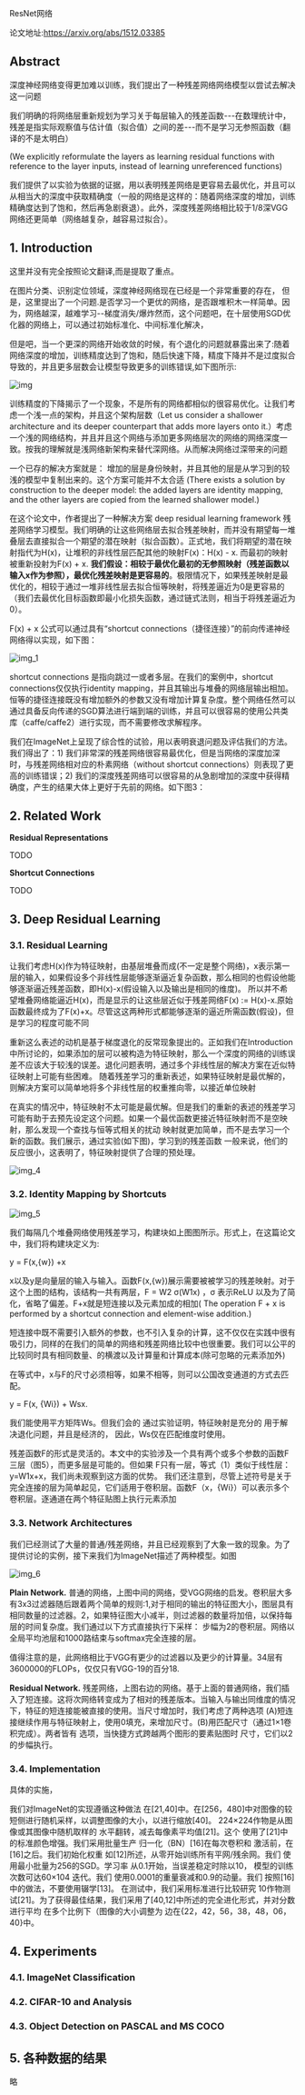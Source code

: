 ResNet网络

论文地址:https://arxiv.org/abs/1512.03385

## Abstract
深度神经网络变得更加难以训练，我们提出了一种残差网络网络模型以尝试去解决这一问题

我们明确的将网络层重新规划为学习关于每层输入的残差函数---在数理统计中，残差是指实际观察值与估计值（拟合值）之间的差---而不是学习无参照函数（翻译的不是太明白）

(We explicitly reformulate the layers as learning residual functions with reference to the layer inputs, instead of learning unreferenced functions)

我们提供了以实验为依据的证据，用以表明残差网络是更容易去最优化，并且可以从相当大的深度中获取精确度（一般的网络是这样的：随着网络深度的增加，训练精确度达到了饱和，然后再急剧衰退）。此外，深度残差网络相比较于1/8深VGG网络还更简单（网络越复杂，越容易过拟合）。

## 1. Introduction
这里并没有完全按照论文翻译,而是提取了重点。

在图片分类、识别定位领域，深度神经网络现在已经是一个非常重要的存在， 但是，这里提出了一个问题.是否学习一个更优的网络，是否跟堆积木一样简单。因为，网络越深，越难学习--梯度消失/爆炸然而，这个问题吧，在十层使用SGD优化器的网络上，可以通过初始标准化、中间标准化解决，

但是吧，当一个更深的网络开始收敛的时候，有个退化的问题就暴露出来了:随着网络深度的增加，训练精度达到了饱和，随后快速下降，精度下降并不是过度拟合导致的，并且更多层数会让模型导致更多的训练错误,如下图所示:

![img](https://user-images.githubusercontent.com/28073374/135264937-b43d4823-df9c-4cc2-9a26-544e2fd7d124.png)

训练精度的下降揭示了一个现象，不是所有的网络都相似的很容易优化。让我们考虑一个浅一点的架构，并且这个架构层数（Let us consider a
shallower architecture and its deeper counterpart that adds
more layers onto it.）考虑一个浅的网络结构，并且并且这个网络与添加更多网络层次的网络的网络深度一致。按我的理解就是浅网络新架构来替代深网络。从而解决网络过深带来的问题

一个已存的解决方案就是： 增加的层是身份映射，并且其他的层是从学习到的较浅的模型中复制出来的。这个方案可能并不太合适
(There exists a solution by construction
to the deeper model: the added layers are identity mapping,
and the other layers are copied from the learned shallower
model.)

在这个论文中，作者提出了一种解决方案 deep residual learning framework 残差网络学习模型。我们明确的让这些网络层去拟合残差映射，而并没有期望每一堆叠层去直接拟合一个期望的潜在映射（拟合函数）。正式地，我们将期望的潜在映射指代为H(x)，让堆积的非线性层匹配其他的映射F(x)：H(x) - x.
而最初的映射被重新投射为F(x) + x. **我们假设：相较于最优化最初的无参照映射（残差函数以输入x作为参照），最优化残差映射是更容易的**。极限情况下，如果残差映射是最优化的，相较于通过一堆非线性层去拟合恒等映射，将残差逼近为0是更容易的（我们去最优化目标函数即最小化损失函数，通过链式法则，相当于将残差逼近为0）。

F(x) + x 公式可以通过具有“shortcut connections（捷径连接）”的前向传递神经网络得以实现，如下图：

![img_1](https://user-images.githubusercontent.com/28073374/135264953-91bf1214-3a76-458c-8841-a9e204a8c81d.png)

shortcut connections 是指向跳过一或者多层。在我们的案例中，shortcut connections仅仅执行identity mapping，并且其输出与堆叠的网络层输出相加。恒等的捷径连接既没有增加额外的参数又没有增加计算复杂度。整个网络任然可以通过具备反向传递的SGD算法进行端到端的训练，并且可以很容易的使用公共类库（caffe/caffe2）进行实现，而不需要修改求解程序。

我们在ImageNet上呈现了综合性的试验，用以表明衰退问题及评估我们的方法。我们得出了：1) 我们非常深的残差网络很容易最优化，但是当网络的深度加深时，与残差网络相对应的朴素网络（without shortcut connections）则表现了更高的训练错误；2) 我们的深度残差网络可以很容易的从急剧增加的深度中获得精确度，产生的结果大体上更好于先前的网络。如下图3：

## 2. Related Work

**Residual Representations**

TODO

**Shortcut Connections**

TODO

## 3. Deep Residual Learning
### 3.1. Residual Learning
让我们考虑H(x)作为特征映射，由基层堆叠而成(不一定是整个网络)，x表示第一层的输入，如果假设多个非线性层能够逐渐逼近复杂函数，那么相同的也假设他能够逐渐逼近残差函数，即H(x)-x(假设输入以及输出是相同的维度)。
所以并不希望堆叠网络能逼近H(x)，而是显示的让这些层近似于残差网络F(x) := H(x)-x.原始函数最终成为了F(x)+x。尽管这这两种形式都能够逐渐的逼近所需函数(假设)，但是学习的程度可能不同

重新这么表述的动机是基于梯度退化的反常现象提出的。正如我们在Introduction中所讨论的，如果添加的层可以被构造为特征映射，那么一个深度的网络的训练误差不应该大于较浅的误差。退化问题表明，通过多个非线性层的解决方案在近似特征映射上可能有些困难。
随着残差学习的重新表述，如果特征映射是最优解的，则解决方案可以简单地将多个非线性层的权重推向零，以接近单位映射
    
在真实的情况中，特征映射不太可能是最优解。但是我们的重新的表述的残差学习可能有助于去预先设定这个问题。如果一个最优函数更接近特征映射而不是空映射，那么发现一个查找与恒等式相关的扰动
映射就更加简单，而不是去学习一个新的函数。我们展示，通过实验(如下图)，学习到的残差函数 一般来说，他们的反应很小，这表明了，特征映射提供了合理的预处理。

![img_4](https://user-images.githubusercontent.com/28073374/135264976-50658a90-9d76-4b3b-998f-b61fa3438c49.png)

### 3.2. Identity Mapping by Shortcuts
![img_5](https://user-images.githubusercontent.com/28073374/135265028-a290b31b-8692-4758-9a0c-9e976249f3a7.png)

我们每隔几个堆叠网络使用残差学习，构建块如上图图所示。形式上，在这篇论文中，我们将构建块定义为:

y = F(x,{w}) +x

x以及y是向量层的输入与输入。函数F(x,{w})展示需要被被学习的残差映射。对于这个上图的结构，该结构一共有两层，F = W2 σ(W1x) ，σ 表示ReLU 以及为了简化，省略了偏差。F+x就是短连接以及元素加成的相加( The operation F + x is performed by a shortcut connection and element-wise addition.)

短连接中既不需要引入额外的参数，也不引入复杂的计算，这不仅仅在实践中很有吸引力，同样的在我们的简单的网络和残差网络比较中也很重要。我们可以公平的比较同时具有相同数量、的横渡以及计算量和计算成本(除可忽略的元素添加外)

在等式中，x与F的尺寸必须相等，如果不相等，则可以公国改变通道的方式去匹配。

y = F(x, {Wi}) + Wsx.

我们能使用平方矩阵Ws。但我们会的 通过实验证明，特征映射是充分的 用于解决退化问题，并且是经济的， 因此，Ws仅在匹配维度时使用。

残差函数F的形式是灵活的。本文中的实验涉及一个具有两个或多个参数的函数F 三层（图5），而更多层是可能的。但如果 F只有一层，等式（1）类似于线性层： y=W1x+x，我们尚未观察到这方面的优势。 我们还注意到，尽管上述符号是关于 完全连接的层为简单起见，它们适用于卷积层。函数F（x，{Wi}）可以表示多个卷积层。逐通道在两个特征贴图上执行元素添加

### 3.3. Network Architectures

我们已经测试了大量的普通/残差网络，并且已经观察到了大象一致的现象。为了提供讨论的实例，接下来我们为ImageNet描述了两种模型。如图

![img_6](https://user-images.githubusercontent.com/28073374/135265008-c8f2bf4c-0fcb-45b6-a470-b6064432b885.png)

**Plain Network.**
普通的网络，上图中间的网络，受VGG网络的启发。卷积层大多有3x3过滤器随后跟着两个简单的规则:1,对于相同的输出的特征图大小，图层具有相同数量的过滤器。2，如果特征图大小减半，则过滤器的数量将加倍，以保持每层的时间复杂度。我们通过以下方式直接执行下采样： 步幅为2的卷积层。网络以全局平均池层和1000路结束与softmax完全连接的层。

值得注意的是，此网络相比于VGG有更少的过滤器以及更少的计算量。34层有3600000的FLOPs，仅仅只有VGG-19的百分18.

**Residual Network.**
残差网络，上图右边的网络。基于上面的普通网络，我们插入了短连接。这将次网络转变成为了相对的残差版本。当输入与输出同维度的情况下，特征的短连接能被直接的使用。当尺寸增加时，我们考虑了两种选项
(A)短连接继续作用与特征映射上，使用0填充，来增加尺寸。(B)用匹配尺寸（通过1×1卷积完成）。两者皆有 选项，当快捷方式跨越两个图形的要素贴图时 尺寸，它们以2的步幅执行。

### 3.4. Implementation
具体的实施，

我们对ImageNet的实现遵循这种做法 在[21,40]中。在[256，480]中对图像的较短侧进行随机采样，以调整图像的大小，以进行缩放[40]。 224×224作物是从图像或其图像中随机取样的 水平翻转，减去每像素平均值[21]。这个 使用了[21]中的标准颜色增强。我们采用批量生产 归一化（BN）[16]在每次卷积和 激活前，在[16]之后。我们初始化权重 如[12]所述，从零开始训练所有平网/残余网。我们 使用最小批量为256的SGD。学习率 从0.1开始，当误差稳定时除以10， 模型的训练次数可达60×104 迭代。我们 使用0.0001的重量衰减和0.9的动量。我们 按照[16]中的做法，不要使用辍学[13]。 在测试中，我们采用标准进行比较研究 10作物测试[21]。为了获得最佳结果，我们采用了[40,12]中所述的完全进化形式，并对分数进行平均 在多个比例下（图像的大小调整为 边在{22，42，56，38，48，06，40}中。

## 4. Experiments
### 4.1. ImageNet Classification
### 4.2. CIFAR-10 and Analysis
### 4.3. Object Detection on PASCAL and MS COCO

## 5. 各种数据的结果
略
